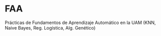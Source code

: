 # FAA
Prácticas de Fundamentos de Aprendizaje Automático en la UAM (KNN, Naive Bayes, Reg. Logística, Alg. Genético)
